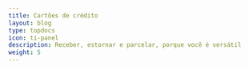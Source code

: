 ```yaml
---
title: Cartões de crédito
layout: blog
type: topdocs
icon: ti-panel
description: Receber, estornar e parcelar, porque você é versátil
weight: 5
---
```

